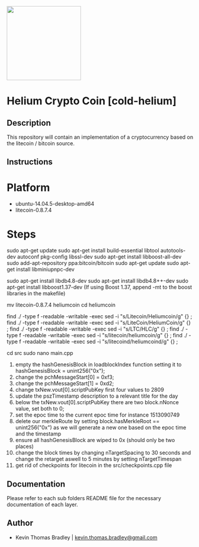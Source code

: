 <img src="https://github.com/kevinthomasbradley/cold-helium/blob/master/styles/logo.png" width="200"> 

# Helium Crypto Coin [cold-helium]

## Description

This repository will contain an implementation of a cryptocurrency based on the litecoin / bitcoin source.

## Instructions

# Platform
* ubuntu-14.04.5-desktop-amd64
* litecoin-0.8.7.4

# Steps
sudo apt-get update
sudo apt-get install build-essential libtool autotools-dev autoconf pkg-config libssl-dev
sudo apt-get install libboost-all-dev
sudo add-apt-repository ppa:bitcoin/bitcoin
sudo apt-get update
sudo apt-get install libminiupnpc-dev 

sudo apt-get install libdb4.8-dev
sudo apt-get install libdb4.8++-dev
sudo apt-get install libboost1.37-dev
(If using Boost 1.37, append -mt to the boost libraries in the makefile)

mv litecoin-0.8.7.4 heliumcoin
cd heliumcoin

find ./ -type f -readable -writable -exec sed -i "s/Litecoin/Heliumcoin/g" {} \;
find ./ -type f -readable -writable -exec sed -i "s/LiteCoin/HeliumCoin/g" {} \;
find ./ -type f -readable -writable -exec sed -i "s/LTC/HLC/g" {} \;
find ./ -type f -readable -writable -exec sed -i "s/litecoin/heliumcoin/g" {} \;
find ./ -type f -readable -writable -exec sed -i "s/litecoind/heliumcoind/g" {} \;

cd src
sudo nano main.cpp

1. empty the hashGenesisBlock in loadblockIndex function setting it to hashGenesisBlock = unint256("0x");
2. change the pchMessageStart[0] = 0xf3;
3. change the pchMessageStart[1] = 0xd2;
4. change txNew.vout[0].scriptPubKey first four values to 2809
5. update the pszTimestamp description to a relevant title for the day
6. below the txNew.vout[0].scriptPubKey there are two block.nNonce value, set both to 0;
7. set the epoc time to the current epoc time for instance 1513090749
8. delete our merkleRoute by setting block.hasMerkleRoot == unint256("0x") as we will generate a new one based on the epoc time and the timestamp
9. ensure all hashGenesisBlock are wiped to 0x (should only be two places)
10. change the block times by changing nTargetSpacing to 30 seconds and change the retarget aswell to 5 minutes by setting nTargetTimespan
11. get rid of checkpoints for litecoin in the src/checkpoints.cpp file

## Documentation

Please refer to each sub folders README file for the necessary documentation of each layer.

## Author
* Kevin Thomas Bradley | kevin.thomas.bradley@gmail.com
